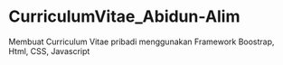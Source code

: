 # CurriculumVitae_Abidun-Alim
Membuat Curriculum Vitae pribadi menggunakan Framework Boostrap, Html, CSS, Javascript
